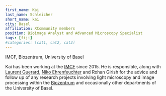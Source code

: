 ```yaml
---
first_name: Kai
last_name: Schleicher
short_name: kai
city: Basel
affiliation: XCommunity members
position: Bioimage Analyst and Advanced Microscopy Specialist
tags: [fiji]
#categories: [cat1, cat2, cat3]
---
```

IMCF, Biozentrum, University of Basel

Kai has been working at the [IMCF](https://biozentrum.unibas.ch/imcf) since 2015.
He is responsible, along with [Laurent Guerard](/members/laurent.guerard/),
[Niko Ehrenfeuchter](/members/niko.ehrenfeuchter/) and Rohan Girish for the
advice and follow up of any research projects involving light microscopy and
image processing within the [Biozentrum](https://biozentrum.unibas.ch/) and
occasionally other departments of the University of Basel.

